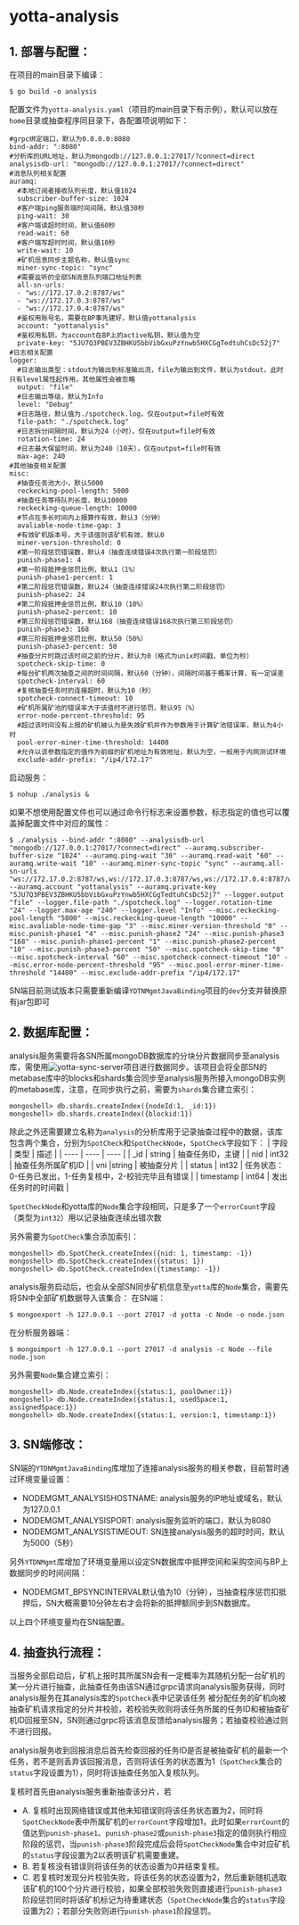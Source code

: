 # yotta-analysis
## 1. 部署与配置：
在项目的main目录下编译：
```
$ go build -o analysis
```
配置文件为`yotta-analysis.yaml`（项目的main目录下有示例），默认可以放在`home`目录或抽查程序同目录下，各配置项说明如下：
```
#grpc绑定端口，默认为0.0.0.0:8080
bind-addr: ":8080"
#分析库的URL地址，默认为mongodb://127.0.0.1:27017/?connect=direct
analysisdb-url: "mongodb://127.0.0.1:27017/?connect=direct"
#消息队列相关配置
auramq:
  #本地订阅者接收队列长度，默认值1024
  subscriber-buffer-size: 1024
  #客户端ping服务端时间间隔，默认值30秒
  ping-wait: 30
  #客户端读超时时间，默认值60秒
  read-wait: 60
  #客户端写超时时间，默认值10秒
  write-wait: 10
  #矿机信息同步主题名称，默认值sync
  miner-sync-topic: "sync"
  #需要监听的全部SN消息队列端口地址列表
  all-sn-urls:
  - "ws://172.17.0.2:8787/ws"
  - "ws://172.17.0.3:8787/ws"
  - "ws://172.17.0.4:8787/ws"
  #鉴权用账号名，需要在BP事先建好，默认值yottanalysis
  account: "yottanalysis"
  #鉴权用私钥，为account在BP上的active私钥，默认值为空
  private-key: "5JU7Q3PBEV3ZBHKU5bbVibGxuPzYnwb5HXCGgTedtuhCsDc52j7"
#日志相关配置
logger:
  #日志输出类型：stdout为输出到标准输出流，file为输出到文件，默认为stdout，此时只有level属性起作用，其他属性会被忽略
  output: "file"
  #日志输出等级，默认为Info
  level: "Debug"
  #日志路径，默认值为./spotcheck.log，仅在output=file时有效
  file-path: "./spotcheck.log"
  #日志拆分间隔时间，默认为24（小时），仅在output=file时有效
  rotation-time: 24
  #日志最大保留时间，默认为240（10天），仅在output=file时有效
  max-age: 240
#其他抽查相关配置
misc:
  #抽查任务池大小，默认5000
  reckecking-pool-length: 5000
  #抽查任务等待队列长度，默认10000
  reckecking-queue-length: 10000
  #节点在多长时间内上报算作有效，默认3（分钟）
  avaliable-node-time-gap: 3
  #有效矿机版本号，大于该值则该矿机有效，默认0
  miner-version-threshold: 0
  #第一阶段惩罚错误数，默认4（抽查连续错误4次执行第一阶段惩罚）
  punish-phase1: 4
  #第一阶段抵押金惩罚比例，默认1（1%）
  punish-phase1-percent: 1
  #第二阶段惩罚错误数，默认24（抽查连续错误24次执行第二阶段惩罚）
  punish-phase2: 24
  #第二阶段抵押金惩罚比例，默认10（10%）
  punish-phase2-percent: 10
  #第三阶段惩罚错误数，默认168（抽查连续错误168次执行第三阶段惩罚）
  punish-phase3: 168
  #第三阶段抵押金惩罚比例，默认50（50%）
  punish-phase3-percent: 50
  #抽查分片时跳过该时间之前的分片，默认为0（格式为unix时间戳，单位为秒）
  spotcheck-skip-time: 0
  #每台矿机两次抽查之间的时间间隔，默认60（分钟），间隔时间基于概率计算，有一定误差
  spotcheck-interval: 60
  #复核抽查任务时的连接超时，默认为10（秒）
  spotcheck-connect-timeout: 10
  #矿机所属矿池的错误率大于该值时不进行惩罚，默认95（%）
  error-node-percent-threshold: 95
  #超过该时间没有上报的矿机被认为是失效矿机并作为参数用于计算矿池错误率，默认为4小时
  pool-error-miner-time-threshold: 14400
  #允许以该参数指定的值作为前缀的矿机地址为有效地址，默认为空，一般用于内网测试环境
  exclude-addr-prefix: "/ip4/172.17"
```
启动服务：
```
$ nohup ./analysis &
```
如果不想使用配置文件也可以通过命令行标志来设置参数，标志指定的值也可以覆盖掉配置文件中对应的属性：
```
$ ./analysis --bind-addr ":8080" --analysisdb-url "mongodb://127.0.0.1:27017/?connect=direct" --auramq.subscriber-buffer-size "1024" --auramq.ping-wait "30" --auramq.read-wait "60" --auramq.write-wait "10" --auramq.miner-sync-topic "sync" --auramq.all-sn-urls "ws://172.17.0.2:8787/ws,ws://172.17.0.3:8787/ws,ws://172.17.0.4:8787/ws" --auramq.account "yottanalysis" --auramq.private-key "5JU7Q3PBEV3ZBHKU5bbVibGxuPzYnwb5HXCGgTedtuhCsDc52j7" --logger.output "file" --logger.file-path "./spotcheck.log" --logger.rotation-time "24" --logger.max-age "240" --logger.level "Info" --misc.reckecking-pool-length "5000" --misc.reckecking-queue-length "10000" --misc.avaliable-node-time-gap "3" --misc.miner-version-threshold "0" --misc.punish-phase1 "4" --misc.punish-phase2 "24" --misc.punish-phase3 "168" --misc.punish-phase1-percent "1" --misc.punish-phase2-percent "10" --misc.punish-phase3-percent "50" --misc.spotcheck-skip-time "0" --misc.spotcheck-interval "60" --misc.spotcheck-connect-timeout "10" --misc.error-node-percent-threshold "95" --misc.pool-error-miner-time-threshold "14400" --misc.exclude-addr-prefix "/ip4/172.17"
```
SN端目前测试版本只需要重新编译`YDTNMgmtJavaBinding`项目的`dev`分支并替换原有jar包即可

## 2. 数据库配置：
analysis服务需要将各SN所属mongoDB数据库的分块分片数据同步至analysis库，需使用![yotta-sync-server](https://github.com/yottachain/yotta-sync-server)项目进行数据同步。该项目会将全部SN的metabase库中的blocks和shards集合同步至analysis服务所接入mongoDB实例的metabase库，注意，在同步执行之前，需要为`shards`集合建立索引：
```
mongoshell> db.shards.createIndex({nodeId:1, _id:1})
mongoshell> db.shards.createIndex({blockid:1})
```
除此之外还需要建立名称为`analysis`的分析库用于记录抽查过程中的数据，该库包含两个集合，分别为`SpotCheck`和`SpotCheckNode`，`SpotCheck`字段如下：
| 字段 | 类型 | 描述 |
| ---- | ---- | ---- |
| _id | string | 抽查任务ID，主键 |
| nid | int32 | 抽查任务所属矿机ID |
| vni |string |	被抽查分片 |
| status | int32 | 任务状态：0-任务已发出，1-任务复核中，2-校验完毕且有错误 |
| timestamp	| int64	| 发出任务时的时间戳 |

`SpotCheckNode`和yotta库的`Node`集合字段相同，只是多了一个`errorCount`字段（类型为`int32`）用以记录抽查连续出错次数

另外需要为`SpotCheck`集合添加索引：
```
mongoshell> db.SpotCheck.createIndex({nid: 1, timestamp: -1})
mongoshell> db.SpotCheck.createIndex({status: 1})
mongoshell> db.SpotCheck.createIndex({timestamp: -1})
```
analysis服务启动后，也会从全部SN同步矿机信息至`yotta`库的`Node`集合，需要先将SN中全部矿机数据导入该集合：
在SN端：
```
$ mongoexport -h 127.0.0.1 --port 27017 -d yotta -c Node -o node.json
```
在分析服务器端：
```
$ mongoimport -h 127.0.0.1 --port 27017 -d analysis -c Node --file node.json
```

另外需要`Node`集合建立索引：
```
mongoshell> db.Node.createIndex({status:1, poolOwner:1})
mongoshell> db.Node.createIndex({status:1, usedSpace:1, assignedSpace:1})
mongoshell> db.Node.createIndex({status:1, version:1, timestamp:1})
```

## 3. SN端修改：
SN端的`YTDNMgmtJavaBinding`库增加了连接analysis服务的相关参数，目前暂时通过环境变量设置：
* NODEMGMT_ANALYSISHOSTNAME: analysis服务的IP地址或域名，默认为127.0.0.1
* NODEMGMT_ANALYSISPORT: analysis服务监听的端口，默认为8080
* NODEMGMT_ANALYSISTIMEOUT: SN连接analysis服务的超时时间，默认为5000（5秒）
  
另外`YTDNMgmt`库增加了环境变量用以设定SN数据库中抵押空间和采购空间与BP上数据同步的时间间隔：
* NODEMGMT_BPSYNCINTERVAL默认值为10（分钟），当抽查程序惩罚扣抵押后，SN大概需要10分钟左右才会将新的抵押额同步到SN数据库。
  
以上四个环境变量均在SN端配置。

## 4. 抽查执行流程：
当服务全部启动后，矿机上报时其所属SN会有一定概率为其随机分配一台矿机的某一分片进行抽查，此抽查任务由该SN通过grpc请求向analysis服务获得，同时analysis服务在其analysis库的`SpotCheck`表中记录该任务
被分配任务的矿机向被抽查矿机请求指定的分片并校验，若校验失败则将该任务所属的任务ID和被抽查矿机ID回报至SN，SN则通过grpc将该消息反馈给analysis服务；若抽查校验通过则不进行回报。

analysis服务收到回报消息后首先检查回报的任务ID是否是被抽查矿机的最新一个任务，若不是则丢弃该回报消息，否则将该任务的状态置为1（`SpotCheck`集合的`status`字段设置为1），同时将该抽查任务加入复核队列。

复核时首先由analysis服务重新抽查该分片，若
* A. 复核时出现网络错误或其他未知错误则将该任务状态置为2，同时将`SpotCheckNode`表中所属矿机的`errorCount`字段增加1，此时如果`errorCount`的值达到`punish-phase1`、`punish-phase2`或`punish-phase3`指定的值则执行相应阶段的惩罚，当`punish-phase3`阶段完成后会将`SpotCheckNode`集合中对应矿机的`status`字段设置为2以表明该矿机需要重建。
* B. 若复核没有错误则将该任务的状态设置为0并结束复核。
* C. 若复核时发现分片校验失败，将该任务的状态设置为2，然后重新随机选取该矿机的100个分片进行校验，如果全部校验失败则直接进行`punish-phase3`阶段惩罚同时将该矿机标记为待重建状态（`SpotCheckNode`集合的`status`字段设置为2）；若部分失败则进行`punish-phase1`阶段惩罚。